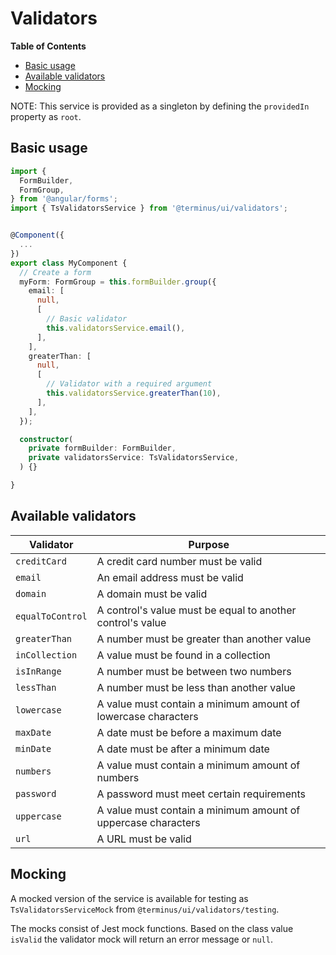 <h1>Validators</h1>


<!-- START doctoc generated TOC please keep comment here to allow auto update -->
<!-- DON'T EDIT THIS SECTION, INSTEAD RE-RUN doctoc TO UPDATE -->
**Table of Contents**

- [Basic usage](#basic-usage)
- [Available validators](#available-validators)
- [Mocking](#mocking)

<!-- END doctoc generated TOC please keep comment here to allow auto update -->


NOTE: This service is provided as a singleton by defining the `providedIn` property as `root`.

## Basic usage

```typescript
import {
  FormBuilder,
  FormGroup,
} from '@angular/forms';
import { TsValidatorsService } from '@terminus/ui/validators';


@Component({
  ...
})
export class MyComponent {
  // Create a form
  myForm: FormGroup = this.formBuilder.group({
    email: [
      null,
      [
        // Basic validator
        this.validatorsService.email(),
      ],
    ],
    greaterThan: [
      null,
      [
        // Validator with a required argument
        this.validatorsService.greaterThan(10),
      ],
    ],
  });

  constructor(
    private formBuilder: FormBuilder,
    private validatorsService: TsValidatorsService,
  ) {}

}
```


## Available validators

| Validator        | Purpose                                                       |
|------------------|---------------------------------------------------------------|
| `creditCard`     | A credit card number must be valid                            |
| `email`          | An email address must be valid                                |
| `domain`         | A domain must be valid                                        |
| `equalToControl` | A control's value must be equal to another control's value    |
| `greaterThan`    | A number must be greater than another value                   |
| `inCollection`   | A value must be found in a collection                         |
| `isInRange`      | A number must be between two numbers                          |
| `lessThan`       | A number must be less than another value                      |
| `lowercase`      | A value must contain a minimum amount of lowercase characters |
| `maxDate`        | A date must be before a maximum date                          |
| `minDate`        | A date must be after a minimum date                           |
| `numbers`        | A value must contain a minimum amount of numbers              |
| `password`       | A password must meet certain requirements                     |
| `uppercase`      | A value must contain a minimum amount of uppercase characters |
| `url`            | A URL must be valid                                           |


## Mocking

A mocked version of the service is available for testing as `TsValidatorsServiceMock` from `@terminus/ui/validators/testing`.

The mocks consist of Jest mock functions. Based on the class value `isValid` the validator mock will
return an error message or `null`.
